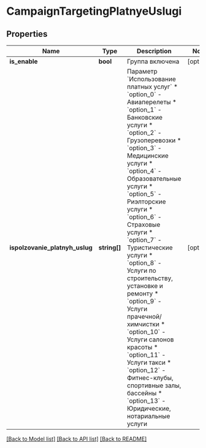 # CampaignTargetingPlatnyeUslugi

## Properties
Name | Type | Description | Notes
------------ | ------------- | ------------- | -------------
**is_enable** | **bool** | Группа включена | [optional] 
**ispolzovanie_platnyh_uslug** | **string[]** | Параметр &#x60;Использование платных услуг&#x60;  * &#x60;option_0&#x60; - Авиаперелеты * &#x60;option_1&#x60; - Банковские услуги * &#x60;option_2&#x60; - Грузоперевозки * &#x60;option_3&#x60; - Медицинские услуги * &#x60;option_4&#x60; - Образовательные услуги * &#x60;option_5&#x60; - Риэлторские услуги * &#x60;option_6&#x60; - Страховые услуги * &#x60;option_7&#x60; - Туристические услуги * &#x60;option_8&#x60; - Услуги по строительству, установке и ремонту * &#x60;option_9&#x60; - Услуги прачечной/химчистки * &#x60;option_10&#x60; - Услуги салонов красоты * &#x60;option_11&#x60; - Услуги такси * &#x60;option_12&#x60; - Фитнес-клубы, спортивные залы, бассейны * &#x60;option_13&#x60; - Юридические, нотариальные услуги | [optional] 

[[Back to Model list]](../README.md#documentation-for-models) [[Back to API list]](../README.md#documentation-for-api-endpoints) [[Back to README]](../README.md)


